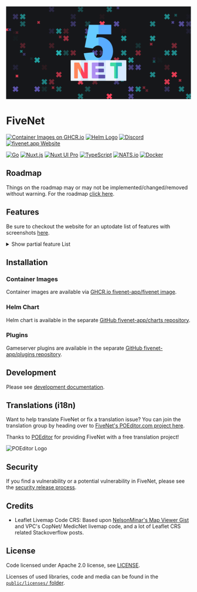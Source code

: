 <p align="center">
    <img alt="FiveNet Logo" src="public/images/social-card.png" width="640" />
</p>

# FiveNet

[![Container Images on GHCR.io](https://img.shields.io/badge/Container%20Images%20on-GHCR.io-blue)](https://github.com/fivenet-app/fivenet/pkgs/container/fivenet) [![Helm Logo](https://img.shields.io/badge/Helm%20Chart%20-available?logo=Helm&labelColor=0F1689)](https://github.com/FiveNet-app/charts) [![Discord](https://img.shields.io/badge/Discord-%235865F2.svg?&logo=discord&logoColor=white)](https://discord.gg/sWvkHuVQA5) [![fivenet.app Website](https://img.shields.io/badge/Website-fivenet.app-purple)](https://fivenet.app)

[![Go](https://img.shields.io/badge/Go-%2300ADD8.svg?&logo=go&logoColor=white)](https://go.dev/) [![Nuxt.js](https://img.shields.io/badge/Nuxt.js-00DC82?logo=nuxtdotjs&logoColor=fff)](https://nuxt.com/) [![Nuxt UI Pro](https://img.shields.io/badge/Made%20with-Nuxt%20UI%20Pro-00DC82?logo=nuxt.js&labelColor=020420)](https://ui.nuxt.com/pro) [![TypeScript](https://img.shields.io/badge/TypeScript-3178C6?logo=typescript&logoColor=fff)](#) [![NATS.io](https://img.shields.io/badge/nats.io-gray.svg?logo=natsdotio)](https://nats.io/) [![Docker](https://img.shields.io/badge/Docker-2496ED?logo=docker&logoColor=fff)](https://www.docker.com/)

## Roadmap

Things on the roadmap may or may not be implemented/changed/removed without warning.
For the roadmap [click here](https://github.com/orgs/fivenet-app/projects/1/views/1).

## Features

Be sure to checkout the website for an uptodate list of features with screenshots [here](https://fivenet.app/).

<details>
  <summary>Show partial feature List</summary>

- [x] Authentication
    - [x] Separate "accounts" table that allows users to log in to the network
    - [x] Last Char lock, prevent users from switching to chars other than the last one active on the server
- [x] "Content Moderation" access for server admins
    - [x] Use a list of ESX user groups in the config
    - [x] Allow them to switch jobs on the fly to always the highest job rank
    - [x] Allow them to edit/ delete any user content
- [x] Livemap
    - [x] See your colleagues (for now using Copnet VPC Connector's data)
        - [x] Create a table model for our player location table
    - [x] Multiple different designs
    - [x] Display dispatches (from GKS phone for now)
    - [x] See other jobs' positions and/ or dispatches
    - [x] Animated Marker when they move
    - [x] Search markers
    - [x] Postal Search
- [x] Permissions System
    - [x] Based on Job + Job Rank/ Grade
- [x] User Database - 1. Prio
    - [x] Search by
        - [x] Name
        - [x] Wanted State
    - [x] Display a single user's info
        - [x] Show a feed of the activity of the user (e.g., documents created, documents mentioned in)
    - [x] Wanted aka "additional UserProps"
        - [x] Allow certain jobs to set a person as wanted
        - [x] Add toggle to display only wanted people
- [x] Vehicles Search
    - [x] By Plate
    - [x] By Citizen on the citizen profile
- [x] Documents ("Akten")
    - [x] Each document is independent and has no direct parent or responses
        - [x] Users can leave Comments on documents
    - [x] Documents can reference each other ("document activity feed"), e.g., DOJ asks for a blood test on a patient, LSMD responds by creating the patient blood test result document and references the DOJ response
    - [x] Templates
        - [x] Add requirements for templates
    - [x] Sharing
        - [x] Sharing with the same job automatically
        - [x] Sharing with users/ citizens (e.g., Patientenbefund is shared with the Patient, the lawyer and the DOJ)
    - [x] Category System (no directories/ paths)
        - [x] ~~Sub-categories~~  - One level of categories that are sorted by names
    - [x] Functionality
        - [x] Create Documents with access
        - [x] Edit Documents
            - [x] With access modifications
            - [x] Set/ Update document category
            - [x] Set Access for Jobs and Users
        - [x] Document Comments
            - [x] View Document Comments
            - [x] Post Document Comments
            - [x] Edit Document Comments
- [x] "Completor" Service
    - [x] Uses [Bleve search](https://blevesearch.com/)
- [x] Breadcrumbs
    - [x] Use the closest thing to a page title (e.g., when viewing a user or editing a document) to build the breadcrumbs
- [x] "Faction Leader Control Panel" aka "Rector Service"
    - [x] Permission Editor for the job ranks (Rector)
        - [x] Can view the permissions
        - [x] Can edit the permissions
    - [x] Templates (DocStore)
        - [x] Create templates
        - [x] Edit templates
    - [x] Category (DocStore)
        - [x] Create Categories
        - [x] Edit Categories
        - [x] Delete categories
- [x] FiveM Integration plugin
    - [x] Livemap - Player position tracker plugin

And more features, check out [Getting Started - FiveNet website](https://fivenet.app/getting-started).

</details>

## Installation

### Container Images

Container images are available via [GHCR.io fivenet-app/fivenet image](https://github.com/orgs/fivenet-app/packages/container/package/fivenet).

### Helm Chart

Helm chart is available in the separate [GitHub fivenet-app/charts repository](https://github.com/fivenet-app/charts).

### Plugins

Gameserver plugins are available in the separate [GitHub fivenet-app/plugins repository](https://github.com/fivenet-app/plugins).

## Development

Please see [development documentation](https://fivenet.app/development).

## Translations (i18n)

Want to help translate FiveNet or fix a translation issue? You can join the translation group by heading over to [FiveNet's POEditor.com project here](https://poeditor.com/join/project/hszo85uo3K).

Thanks to [POEditor](https://poeditor.com/) for providing FiveNet with a free translation project!

![POEditor Logo](https://poeditor.com/public/images/ui/logos/logo_dark.svg)

## Security

If you find a vulnerability or a potential vulnerability in FiveNet, please see the [security release process](SECURITY.md).

## Credits

* Leaflet Livemap Code CRS: Based upon [NelsonMinar's Map Viewer Gist](https://gist.github.com/NelsonMinar/6600524) and VPC's CopNet/ MedicNet livemap code, and a lot of Leaflet CRS related Stackoverflow posts.

## License

Code licensed under Apache 2.0 license, see [LICENSE](LICENSE).

Licenses of used libraries, code and media can be found in the [`public/licenses/` folder](public/licenses/).
